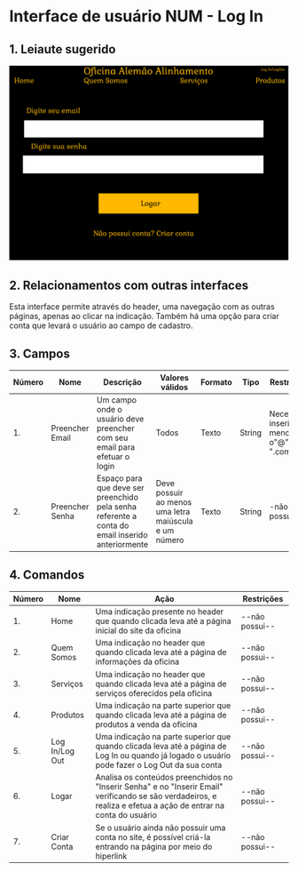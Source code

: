 # Interface de usuário NUM - Log In

## 1. Leiaute sugerido

![login](leiaute/LogIn.png)

## 2. Relacionamentos com outras interfaces

Esta interface permite através do header, uma navegação com as outras páginas, apenas ao clicar na indicação.
Também há uma opção para criar conta que levará o usuário ao campo de cadastro.

## 3. Campos

| **Número** | **Nome** | **Descrição** | **Valores válidos** | **Formato** | **Tipo** | **Restrições** |
| --- | --- | --- | --- | --- | --- | --- |
|1. |Preencher Email|Um campo onde o usuário deve preencher com seu email para efetuar o login|Todos|Texto|String|Necessario inserir ao menos o"@" e o ".com"|
|2. |Preencher Senha| Espaço para que deve ser preenchido pela senha referente a conta do email inserido anteriormente | Deve possuir ao menos uma letra maiúscula e um número | Texto | String | -não possui-- |

## 4. Comandos

| **Número** | **Nome** | **Ação** | **Restrições** |
| --- | --- | --- | --- |
|1. | Home | Uma indicação presente no header que quando clicada leva até a página inicial do site da oficina | --não possui-- |
|2. | Quem Somos | Uma indicação no header que quando clicada leva até a página de informações da oficina | --não possui-- |
|3. | Serviços | Uma indicação no header que quando clicada leva até a página de serviços oferecidos pela oficina | --não possui-- |
|4. | Produtos | Uma indicação na parte superior que quando clicada leva até a página de produtos a venda da oficina | --não possui-- |
|5. | Log In/Log Out | Uma indicação na parte superior que quando clicada leva até a página de Log In ou quando já logado o usuário pode fazer o Log Out da sua conta | --não possui-- |
|6. | Logar | Analisa os conteúdos preenchidos no "Inserir Senha" e no "Inserir Email" verificando se são verdadeiros, e realiza e efetua a ação de entrar na conta do usuário | --não possui-- |
|7. | Criar Conta | Se o usuário ainda não possuir uma conta no site, é possível criá-la entrando na página por meio do hiperlink | --não possui-- |


